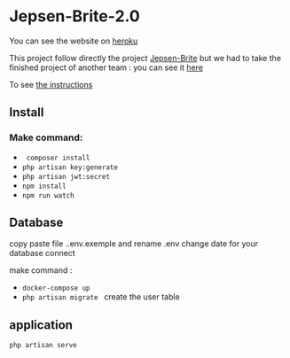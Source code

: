 # Jepsen-Brite-2.0

You can see the website on [heroku](https://food-event-2.herokuapp.com/)

This project follow directly the project [Jepsen-Brite](https://github.com/NadTr/jepsen-brite) but we had to take the finished project of another team : you can see it [here](https://github.com/MonticelliRomain/jepsen-brite)

To see [the instructions](https://github.com/NadTr/jepsen-brite-2.0/blob/master/Instructions.md)


## Install
<!-- ### Comment these line:

App>Console>Kernel.php
 line 30 to 51

Config>database.php
 line 76 to 85 -->

### Make command:

* ` composer install`
* ` php artisan key:generate `
* ` php artisan jwt:secret  `
* ` npm install  `
* ` npm run watch  `



## Database
copy paste file ..env.exemple and rename .env
change date for your database connect

make command :
*  ` docker-compose up  `
*  ` php artisan migrate  ` create the user table

## application

 ` php artisan serve  `
